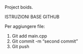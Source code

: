 Project boids.

ISTRUZIONI BASE GITHUB

Per aggiungere file:
1. Git add main.cpp
2. Git commit -m “second commit”
3. Git push
   
